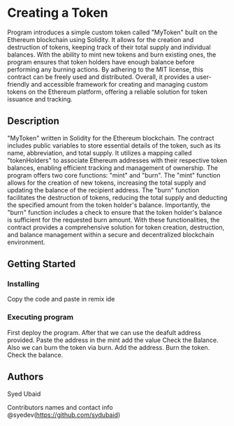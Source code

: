 # Creating a Token

Program introduces a simple custom token called "MyToken" built on the Ethereum blockchain using Solidity. It allows for the creation and destruction of tokens, keeping track of their total supply and individual balances. With the ability to mint new tokens and burn existing ones, the program ensures that token holders have enough balance before performing any burning actions. By adhering to the MIT license, this contract can be freely used and distributed. Overall, it provides a user-friendly and accessible framework for creating and managing custom tokens on the Ethereum platform, offering a reliable solution for token issuance and tracking.

## Description

"MyToken" written in Solidity for the Ethereum blockchain. The contract includes public variables to store essential details of the token, such as its name, abbreviation, and total supply. It utilizes a mapping called "tokenHolders" to associate Ethereum addresses with their respective token balances, enabling efficient tracking and management of ownership. The program offers two core functions: "mint" and "burn". The "mint" function allows for the creation of new tokens, increasing the total supply and updating the balance of the recipient address. The "burn" function facilitates the destruction of tokens, reducing the total supply and deducting the specified amount from the token holder's balance. Importantly, the "burn" function includes a check to ensure that the token holder's balance is sufficient for the requested burn amount. With these functionalities, the contract provides a comprehensive solution for token creation, destruction, and balance management within a secure and decentralized blockchain environment.

## Getting Started

### Installing

Copy the code and paste in remix ide

### Executing program

First deploy the program.
After that we can use the deafult address provided.
Paste the address in the mint add the value 
Check the Balance.
Also we can burn the token via burn.
Add the address.
Burn the token.
Check the balance.


## Authors
Syed Ubaid

Contributors names and contact info
@syedev(https://github.com/sydubaid)
